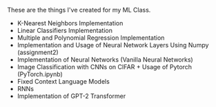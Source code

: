 These are the things I've created for my ML Class.
- K-Nearest Neighbors Implementation
- Linear Classifiers Implementation
- Multiple and Polynomial Regression Implementation
- Implementation and Usage of Neural Network Layers Using Numpy (assignment2)
- Implementation of Neural Networks (Vanilla Neural Networks)
- Image Classification with CNNs on CIFAR + Usage of Pytorch (PyTorch.ipynb)
- Fixed Context Language Models
- RNNs
- Implementation of GPT-2 Transformer
